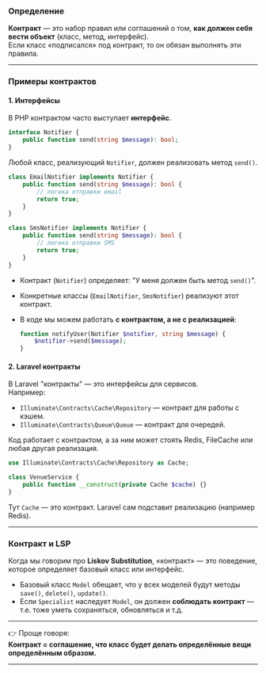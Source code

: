 
###  Определение

**Контракт** — это набор правил или соглашений о том, **как должен себя вести объект** (класс, метод, интерфейс).  
Если класс «подписался» под контракт, то он обязан выполнять эти правила.

---

###  Примеры контрактов

#### 1. **Интерфейсы**

В PHP контрактом часто выступает **интерфейс**.

```php
interface Notifier {
    public function send(string $message): bool;
}
```

Любой класс, реализующий `Notifier`, должен реализовать метод `send()`.

```php
class EmailNotifier implements Notifier {
    public function send(string $message): bool {
        // логика отправки email
        return true;
    }
}

class SmsNotifier implements Notifier {
    public function send(string $message): bool {
        // логика отправки SMS
        return true;
    }
}
```

- Контракт (`Notifier`) определяет: "У меня должен быть метод `send()`".
- Конкретные классы (`EmailNotifier`, `SmsNotifier`) реализуют этот контракт.
- В коде мы можем работать **с контрактом, а не с реализацией**:
    
    ```php
    function notifyUser(Notifier $notifier, string $message) {
        $notifier->send($message);
    }
    ```
    

#### 2. **Laravel контракты**

В Laravel "контракты" — это интерфейсы для сервисов.  
Например:

- `Illuminate\Contracts\Cache\Repository` — контракт для работы с кэшем.
- `Illuminate\Contracts\Queue\Queue` — контракт для очередей.
    

Код работает с контрактом, а за ним может стоять Redis, FileCache или любая другая реализация.

```php
use Illuminate\Contracts\Cache\Repository as Cache;

class VenueService {
    public function __construct(private Cache $cache) {}
}
```

Тут `Cache` — это контракт. Laravel сам подставит реализацию (например Redis).

---

###  Контракт и LSP

Когда мы говорим про **Liskov Substitution**, «контракт» — это поведение, которое определяет базовый класс или интерфейс.

- Базовый класс `Model` обещает, что у всех моделей будут методы `save()`, `delete()`, `update()`.
- Если `Specialist` наследует `Model`, он должен **соблюдать контракт** — т.е. тоже уметь сохраняться, обновляться и т.д.

---

👉 Проще говоря:  
**Контракт = соглашение, что класс будет делать определённые вещи определённым образом.**

---
